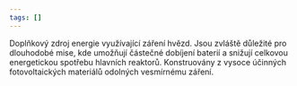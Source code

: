 ```yaml
---
tags: []
---
```

Doplňkový zdroj energie využívající záření hvězd. Jsou zvláště důležité pro dlouhodobé mise, kde umožňují částečné dobíjení baterií a snižují celkovou energetickou spotřebu hlavních reaktorů. Konstruovány z vysoce účinných fotovoltaických materiálů odolných vesmírnému záření.